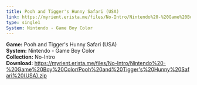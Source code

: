 ```yaml
---
title: Pooh and Tigger's Hunny Safari (USA)
link: https://myrient.erista.me/files/No-Intro/Nintendo%20-%20Game%20Boy%20Color/Pooh%20and%20Tigger's%20Hunny%20Safari%20(USA).zip
type: single1
System: Nintendo - Game Boy Color
---
```

<b>Game:</b> Pooh and Tigger's Hunny Safari (USA)<br>
<b>System:</b> Nintendo - Game Boy Color<br>
<b>Collection:</b> No-Intro<br>
<b>Download:</b> https://myrient.erista.me/files/No-Intro/Nintendo%20-%20Game%20Boy%20Color/Pooh%20and%20Tigger's%20Hunny%20Safari%20(USA).zip
